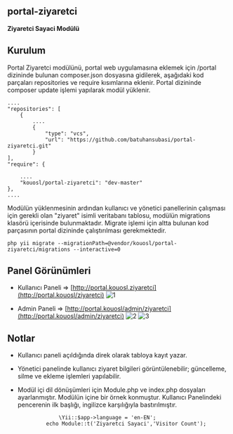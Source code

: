 ## portal-ziyaretci
**Ziyaretci Sayaci Modülü**

## Kurulum
Portal Ziyaretci modülünü, portal web uygulamasına eklemek için /portal dizininde bulunan composer.json dosyasına gidilerek, aşağıdaki kod parçaları repositories ve require kısımlarına eklenir. Portal dizininde composer update işlemi yapılarak modül yüklenir.

    ....
    "repositories": [
        {
            ....
            {
                "type": "vcs",
                "url": "https://github.com/batuhansubasi/portal-ziyaretci.git"
            }
    ],
    "require": {
         
        ....   
        "kouosl/portal-ziyaretci": "dev-master"
    },
    ....

Modülün yüklenmesinin ardından kullanıcı ve yönetici panellerinin çalışması için gerekli olan "ziyaret" isimli veritabanı tablosu, modülün migrations klasörü içerisinde bulunmaktadır. Migrate işlemi için altta bulunan kod parçasının portal dizininde çalıştırılması gerekmektedir.

    php yii migrate --migrationPath=@vendor/kouosl/portal-ziyaretci/migrations --interactive=0

## Panel Görünümleri

 - Kullanıcı Paneli => [http://portal.kouosl.ziyaretci](http://portal.kouosl/ziyaretci)
 ![1](https://user-images.githubusercontent.com/30631029/50739560-54dcea80-11f3-11e9-98b1-10a1b70e065e.png)
 
 - Admin Paneli => [http://portal.kouosl/admin/ziyaretci](http://portal.kouosl/admin/ziyaretci)
 ![2](https://user-images.githubusercontent.com/30631029/50739616-2dd2e880-11f4-11e9-8b1a-6095ea2de095.png)
![3](https://user-images.githubusercontent.com/30631029/50739647-6d013980-11f4-11e9-8494-83e9063c1e39.png)
## Notlar
 - Kullanıcı paneli açıldığında direk olarak tabloya kayıt yazar.
 - Yönetici panelinde kullanıcı ziyaret bilgileri  görüntülenebilir; güncelleme, silme ve ekleme işlemleri yapılabilir.
 - Modül içi dil dönüşümleri için Module.php ve index.php dosyaları ayarlanmıştır. Modülün içine bir örnek konmuştur. Kullanıcı Panelindeki pencerenin ilk başlığı, ingilizce karşılığıyla bastırılmıştır.

    				\Yii::$app->language = 'en-EN'; 
				echo Module::t('Ziyaretci Sayaci','Visitor Count');


